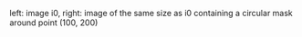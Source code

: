 left: image i0, right: image of the same size as i0 containing a circular mask around point (100, 200)
